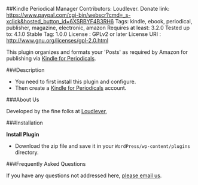 ##Kindle Periodical Manager
    Contributors: Loudlever. 
    Donate link: https://www.paypal.com/cgi-bin/webscr?cmd=_s-xclick&hosted_button_id=6XSRBYF4B3RH6
    Tags: kindle, ebook, periodical, publisher, magazine, electronic, amazon
    Requires at least: 3.2.0
    Tested up to: 4.1.0
    Stable Tag: 1.0.0
    License          : GPLv2 or later
    License URI      : http://www.gnu.org/licenses/gpl-2.0.html
    
This plugin organizes and formats your 'Posts' as required by Amazon for publishing via [Kindle for Periodicals](https://kindlepublishing.amazon.com/gp/vendor/kindlepubs/kpp/kpp-home).

###Description

* You need to first install this plugin and configure.
* Then create a [Kindle for Periodicals](https://kindlepublishing.amazon.com/gp/vendor/kindlepubs/kpp/kpp-home) account.  

###About Us

Developed by the fine folks at [Loudlever](http://loudlever.com), 

###Installation

**Install Plugin**

* Download the zip file and save it in your `WordPress/wp-content/plugins` directory.


###Frequently Asked Questions

If you have any questions not addressed here, [please email us](mailto:wordpress@loudlever.com?subject=Question+about+Kindle+plugin).

